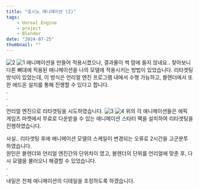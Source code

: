 ```yaml
---
title: "호시노 애니메이션 (2)"
tags:
    - Unreal Engine
    - project
    - Blender
date: "2024-07-25"
thumbnail: ""
---
```

![2](https://github.com/user-attachments/assets/88523a13-a0dd-4c48-943a-bb3bf94f5c6c)
![1](https://github.com/user-attachments/assets/5873a26c-a50e-411b-8832-62c8bce42241)
애니메이션을 만들어 적용시켰으나, 결과물이 썩 맘에 들지 않네요..
찾아보니 다른 뼈대에 적용된 애니메이션을 나의 모델에 적용시키는 방법이 있었습니다. 리타겟팅 방식이 있었는데, 이 방식은 언리얼 엔진 프로그램 내에서 수행 가능하고, 블렌더에서 또한 애드온 설치를 통해 진행할 수 있다고 합니다.  
.  
.  
.  
언리얼 엔진으로 리타겟팅을 시도하였습니다. 
![3](https://github.com/user-attachments/assets/4a8863a2-767c-4f6f-a764-b9f76f9dfe32)
![4](https://github.com/user-attachments/assets/d66502a9-472a-48f7-b606-9e57dc73035e)
위의 각 애니메이션들은 에픽 게임즈 마켓에서 무료로 다운받을 수 있는 애니메이션 스타터 팩을 설치하여 리타겟팅을 진행하였습니다.  

사실.. 리타겟팅 후에 애니메이션 모델의 스케일이 변경되는 오류로 2시간을 고군분투 하였습니다.  
원인은 블렌더와 언리얼 엔진간의 단위차이 였고, 블렌더의 단위를 언리얼에 맞춘 후, 다시 모델을 불러오니 해결할 수 있었습니다.  
.  
.  
내일은 전체 애니메이션의 디테일을 조정하도록 하겠습니다.  